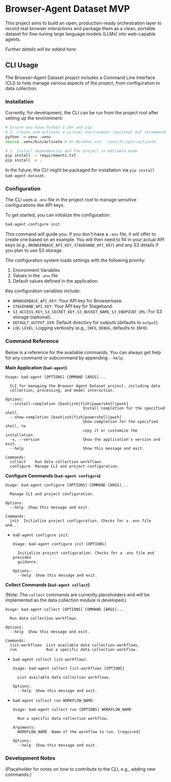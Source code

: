 # Browser-Agent Dataset MVP

This project aims to build an open, production-ready orchestration layer to record real browser interactions and package them as a clean, portable dataset for fine-tuning large language models (LLMs) into web-capable agents.

*Further details will be added here.*

## CLI Usage

The Browser-Agent Dataset project includes a Command Line Interface (CLI) to help manage various aspects of the project, from configuration to data collection.

### Installation

Currently, for development, the CLI can be run from the project root after setting up the environment:

```bash
# Ensure you have Python 3.10+ and pip
# 1. Create and activate a virtual environment (optional but recommended)
python -m venv .venv
source .venv/bin/activate # On Windows use `.venv\Scripts\activate`

# 2. Install dependencies and the project in editable mode
pip install -r requirements.txt
pip install -e .
```

In the future, the CLI might be packaged for installation via `pip install bad-agent-dataset`.

### Configuration

The CLI uses a `.env` file in the project root to manage sensitive configurations like API keys.

To get started, you can initialize the configuration:

```bash
bad-agent configure init
```

This command will guide you. If you don't have a `.env` file, it will offer to create one based on an example. You will then need to fill in your actual API keys (e.g., `BROWSERBASE_API_KEY`, `STAGEHAND_API_KEY`) and any S3 details if you plan to use S3 storage.

The configuration system loads settings with the following priority:
1.  Environment Variables
2.  Values in the `.env` file
3.  Default values defined in the application.

Key configuration variables include:
*   `BROWSERBASE_API_KEY`: Your API key for Browserbase.
*   `STAGEHAND_API_KEY`: Your API key for Stagehand.
*   `S3_ACCESS_KEY`, `S3_SECRET_KEY`, `S3_BUCKET_NAME`, `S3_ENDPOINT_URL`: For S3 storage (optional).
*   `DEFAULT_OUTPUT_DIR`: Default directory for outputs (defaults to `output`).
*   `LOG_LEVEL`: Logging verbosity (e.g., `INFO`, `DEBUG`, defaults to `INFO`).

### Command Reference

Below is a reference for the available commands. You can always get help for any command or subcommand by appending `--help`.

**Main Application (`bad-agent`)**

```
Usage: bad-agent [OPTIONS] COMMAND [ARGS]...

  CLI for managing the Browser Agent Dataset project, including data
  collection, processing, and model interaction.

Options:
  --install-completion [bash|zsh|fish|powershell|pwsh]
                                  Install completion for the specified shell.
  --show-completion [bash|zsh|fish|powershell|pwsh]
                                  Show completion for the specified shell, to
                                  copy it or customize the installation.
  -v, --version                   Show the application's version and exit.
  --help                          Show this message and exit.

Commands:
  collect    Run data collection workflows.
  configure  Manage CLI and project configuration.
```

**Configure Commands (`bad-agent configure`)**

```
Usage: bad-agent configure [OPTIONS] COMMAND [ARGS]...

  Manage CLI and project configuration.

Options:
  --help  Show this message and exit.

Commands:
  init  Initialize project configuration. Checks for a .env file and...
```

*   `bad-agent configure init`: 
    ```
    Usage: bad-agent configure init [OPTIONS]

      Initialize project configuration. Checks for a .env file and provides
      guidance.

    Options:
      --help  Show this message and exit.
    ```

**Collect Commands (`bad-agent collect`)**

(Note: The `collect` commands are currently placeholders and will be implemented as the data collection module is developed.)

```
Usage: bad-agent collect [OPTIONS] COMMAND [ARGS]...

  Run data collection workflows.

Options:
  --help  Show this message and exit.

Commands:
  list-workflows  List available data collection workflows.
  run             Run a specific data collection workflow.
```

*   `bad-agent collect list-workflows`:
    ```
    Usage: bad-agent collect list-workflows [OPTIONS]

      List available data collection workflows.

    Options:
      --help  Show this message and exit.
    ```
*   `bad-agent collect run WORKFLOW_NAME`:
    ```
    Usage: bad-agent collect run [OPTIONS] WORKFLOW_NAME

      Run a specific data collection workflow.

    Arguments:
      WORKFLOW_NAME  Name of the workflow to run. [required]

    Options:
      --help  Show this message and exit.
    ```

### Development Notes

(Placeholder for notes on how to contribute to the CLI, e.g., adding new commands.) 